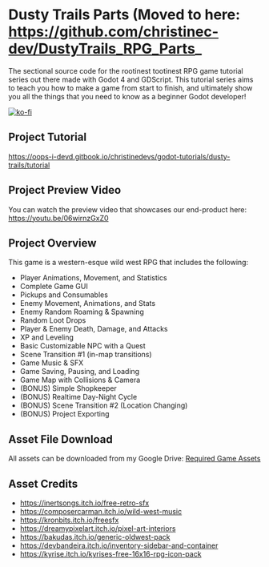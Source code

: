 # Dusty Trails Parts (Moved to here: https://github.com/christinec-dev/DustyTrails_RPG_Parts_
The sectional source code for the rootinest tootinest RPG game tutorial series out there made with Godot 4 and GDScript. This tutorial series aims to teach you how to make a game from start to finish, and ultimately show you all the things that you need to know as a beginner Godot developer!

[![ko-fi](https://ko-fi.com/img/githubbutton_sm.svg)](https://ko-fi.com/J3J2LP2U5)

## Project Tutorial
https://oops-i-devd.gitbook.io/christinedevs/godot-tutorials/dusty-trails/tutorial

## Project Preview Video
You can watch the preview video that showcases our end-product here: https://youtu.be/06wirnzGxZ0

## Project Overview
This game is a western-esque wild west RPG that includes the following:
- Player Animations, Movement, and Statistics
-	Complete Game GUI 
-	Pickups and Consumables 
-	Enemy Movement, Animations, and Stats 
-	Enemy Random Roaming & Spawning 
-	Random Loot Drops 
-	Player & Enemy Death, Damage, and Attacks 
-	XP and Leveling 
-	Basic Customizable NPC with a Quest 
-	Scene Transition #1 (in-map transitions) 
-	Game Music & SFX 
-	Game Saving, Pausing, and Loading 
-	Game Map with Collisions & Camera 
-	(BONUS) Simple Shopkeeper
-	(BONUS) Realtime Day-Night Cycle
-	(BONUS)	Scene Transition #2 (Location Changing) 
-	(BONUS) Project Exporting 

## Asset File Download
All assets can be downloaded from my Google Drive:
[Required Game Assets](https://rb.gy/dlxgtd) 

## Asset Credits
- https://inertsongs.itch.io/free-retro-sfx
- https://composercarman.itch.io/wild-west-music
- https://kronbits.itch.io/freesfx
- https://dreamypixelart.itch.io/pixel-art-interiors
- https://bakudas.itch.io/generic-oldwest-pack
- https://devbandeira.itch.io/inventory-sidebar-and-container
- https://kyrise.itch.io/kyrises-free-16x16-rpg-icon-pack


